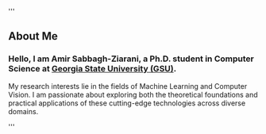 '''
## About Me
<p align="left"> <h3>Hello, I am Amir Sabbagh-Ziarani, a Ph.D. student in Computer Science at <a href="https://www.gsu.edu">Georgia State University (GSU)</a>. </h3> My research interests lie in the fields of Machine Learning and Computer Vision. I am passionate about exploring both the theoretical foundations and practical applications of these cutting-edge technologies across diverse domains. </p>
'''
